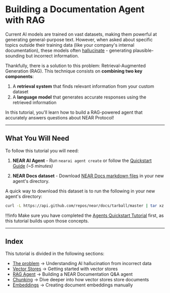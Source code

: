 # Building a Documentation Agent with RAG

Current AI models are trained on vast datasets, making them powerful at generating general-purpose text. However, when asked about specific topics outside their training data (like your company's internal documentation), these models often [hallucinate](https://thebullshitmachines.com/lesson-2-the-nature-of-bullshit/index.html) - generating plausible-sounding but incorrect information.

Thankfully, there is a solution to this problem: Retrieval-Augmented Generation (RAG). This technique consists on **combining two key components**:

1. A **retrieval system** that finds relevant information from your custom dataset
2. A **language model** that generates accurate responses using the retrieved information

In this tutorial, you'll learn how to build a RAG-powered agent that accurately answers questions about NEAR Protocol!

---

## What You Will Need

To follow this tutorial you will need:

1. **NEAR AI Agent** - Run `nearai agent create` or follow the [Quickstart Guide](../../agents/quickstart.md) _(~5 minutes)_

2. **NEAR Docs dataset** - Download [NEAR Docs markdown files](https://github.com/near/docs/tree/master/docs) in your new agent's directory.

A quick way to download this dataset is to run the following in your new agent's directory:

```bash
curl -L https://api.github.com/repos/near/docs/tarball/master | tar xz --strip=1 '*/docs'
```

!!!info
    Make sure you have completed the [Agents Quickstart Tutorial](../../agents/quickstart.md) first, as this tutorial builds upon those concepts.

---

## Index

This tutorial is divided in the following sections:

- [The problem](./problem.md) → Understanding AI hallucination from incorrect data
- [Vector Stores](./vector_store.md) → Getting started with vector stores
- [RAG Agent](./agent.md) → Building a NEAR Documentation Q&A agent
- [Chunking](./chunking.md) → Dive deeper into how vector stores store documents
- [Embeddings](./embeddings.md) → Creating document embeddings manually